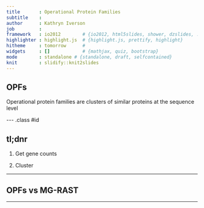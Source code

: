 ```yaml
---
title       : Operational Protein Families
subtitle    : 
author      : Kathryn Iverson
job         : 
framework   : io2012        # {io2012, html5slides, shower, dzslides, ...}
highlighter : highlight.js  # {highlight.js, prettify, highlight}
hitheme     : tomorrow      # 
widgets     : []            # {mathjax, quiz, bootstrap}
mode        : standalone # {standalone, draft, selfcontained}
knit        : slidify::knit2slides
---
```



## OPFs

Operational protein families are clusters of similar proteins at the sequence level



--- .class #id 

## tl;dnr

1. Get gene counts

2. Cluster


---

## OPFs vs MG-RAST


---

